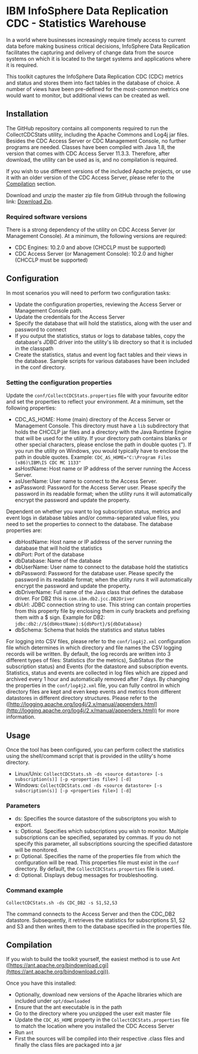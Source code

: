 # IBM InfoSphere Data Replication CDC - Statistics Warehouse

In a world where businesses increasingly require timely access to current data before making business critical decisions, InfoSphere Data Replication facilitates the capturing and delivery of change data from the source systems on which it is located to the target systems and applications where it is required.

This toolkit captures the InfoSphere Data Replication CDC (CDC) metrics and status and stores them into fact tables in the database of choice. A number of views have been pre-defined for the most-common metrics one would want to monitor, but additional views can be created as well.

## Installation
The GitHub repository contains all components required to run the CollectCDCStats utility, including the Apache Commons and Log4j jar files. Besides the CDC Access Server or CDC Management Console, no further programs are needed. Classes have been compiled with Java 1.8, the version that comes with CDC Access Server 11.3.3. Therefore, after download, the utility can be used as is, and no compilation is required.

If you wish to use different versions of the included Apache projects, or use it with an older version of the CDC Access Server, please refer to the [Compilation](#compilation) section.

Download and unzip the master zip file from GitHub through the following link: [Download Zip](https://github.com/fketelaars/IIDR-Stats-Warehouse/archive/master.zip).

### Required software versions
There is a strong dependency of the utility on CDC Access Server (or Management Console). At a minimum, the following versions are required:
- CDC Engines: 10.2.0 and above (CHCCLP must be supported)
- CDC Access Server (or Management Console): 10.2.0 and higher (CHCCLP must be supported)

## Configuration
In most scenarios you will need to perform two configuration tasks:
- Update the configuration properties, reviewing the Access Server or Management Console path. 
- Update the credentials for the Access Server
- Specify the database that will hold the statistics, along with the user and password to connect
- If you output the statistics, status or logs to database tables, copy the database's JDBC driver into the utility's lib directory so that it is included in the classpath
- Create the statistics, status and event log fact tables and their views in the database. Sample scripts for various databases have been included in the conf directory.

### Setting the configuration properties
Update the `conf/CollectCDCStats.properties` file with your favourite editor and set the properties to reflect your environment. At a minimum, set the following properties:
* CDC\_AS\_HOME: Home (main) directory of the Access Server or Management Console. This directory must have a `lib` subdirectory that holds the CHCCLP jar files and a directory with the Java Runtime Engine that will be used for the utility. If your directory path contains blanks or other special characters, please enclose the path in double quotes ("). If you run the utility on Windows, you would typically have to enclose the path in double quotes. Example: `CDC_AS_HOME="C:\Program Files (x86)\IBM\IS CDC MC 1133"`
* asHostName: Host name or IP address of the server running the Access Server.
* asUserName: User name to connect to the Access Server.
* asPassword: Password for the Access Server user. Please specify the password in its readable format; when the utility runs it will automatically encrypt the password and update the property.

Dependent on whether you want to log subscription status, metrics and event logs in database tables and/or comma-separated value files, you need to set the properties to connect to the database. The database properties are:
* dbHostName: Host name or IP address of the server running the database that will hold the statistics
* dbPort: Port of the database
* dbDatabase: Name of the database
* dbUserName: User name to connect to the database hold the statistics
* dbPassword: Password for the database user. Please specify the password in its readable format; when the utility runs it will automatically encrypt the password and update the property.
* dbDriverName: Full name of the Java class that defines the database driver. For DB2 this is `com.ibm.db2.jcc.DB2Driver`
* dbUrl: JDBC connection string to use. This string can contain properties from this property file by enclosing them in curly brackets and prefixing them with a $ sign. Example for DB2: `jdbc:db2://${dbHostName}:${dbPort}/${dbDatabase}`
* dbSchema: Schema that holds the statistics and status tables

For logging into CSV files, please refer to the `conf/log4j2.xml` configuration file which determines in which directory and file names the CSV logging records will be written. By default, the log records are written into 3 different types of files: Statistics (for the metrics), SubStatus (for the subscription status) and Events (for the datastore and subscription events. Statistics, status and events are collected in log files which are zipped and archived every 1 hour and automatically removed after 7 days. By changing the properties in the `conf/log4j2.xml` file, you can fully control in which directory files are kept and even keep events and metrics from different datastores in different directory structures. Please refer to the ([http://logging.apache.org/log4j/2.x/manual/appenders.html](http://logging.apache.org/log4j/2.x/manual/appenders.html)) for more information.


## Usage
Once the tool has been configured, you can perform collect the statistics using the shell/command script that is provided in the utility's home directory.

* Linux/Unix: `CollectCDCStats.sh -ds <source datastore> [-s subscription(s)] [-p <properties file>] [-d]`
* Windows: `CollectCDCStats.cmd -ds <source datastore> [-s subscription(s)] [-p <properties file>] [-d]`


### Parameters
- ds: Specifies the source datastore of the subscriptons you wish to export.
- s: Optional. Specifies which subscriptions you wish to monitor. Multiple subscriptions can be specified, separated by commas. If you do not specify this parameter, all subscriptions sourcing the specified datastore will be monitored.
- p: Optional. Specifies the name of the properties file from which the configuration will be read. This properties file must exist in the `conf` directory. By default, the `CollectCDCStats.properties` file is used.
- d: Optional. Displays debug messages for troubleshooting.

### Command example
`CollectCDCStats.sh -ds CDC_DB2 -s S1,S2,S3`

The command connects to the Access Server and then the CDC_DB2 datastore. Subsequently, it retrieves the statistics for subscriptions S1, S2 and S3 and then writes them to the database specified in the properties file.


## Compilation
If you wish to build the toolkit yourself, the easiest method is to use Ant ([https://ant.apache.org/bindownload.cgi](https://ant.apache.org/bindownload.cgi)). 


Once you have this installed:
- Optionally, download new versions of the Apache libraries which are included under `opt/downloaded`
- Ensure that the ant executable is in the path
- Go to the directory where you unzipped the user exit master file
- Update the `CDC_AS_HOME` property in the `CollectCDCStats.properties` file to match the location where you installed the CDC Access Server
- Run `ant`
- First the sources will be compiled into their respective .class files and finally the class files are packaged into a jar 


